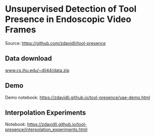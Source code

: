 # Unsupervised Detection of Tool Presence in Endoscopic Video Frames

Source: <https://github.com/zdavidli/tool-presence>


## Data download

www.cs.jhu.edu/~dli44/data.zip

## Demo

Demo notebook: <https://zdavidli.github.io/tool-presence/vae-demo.html>

## Interpolation Experiments

Notebook: <https://zdavidli.github.io/tool-presence/interpolation_experiments.html>
